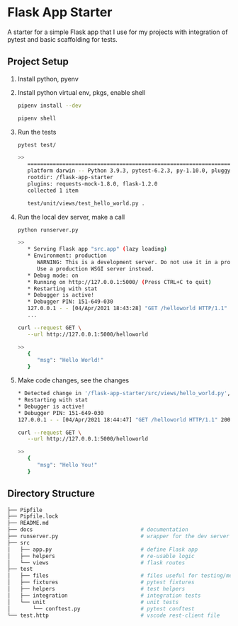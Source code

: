 # Flask App Starter

A starter for a simple Flask app that I use for my projects with integration of pytest and basic scaffolding for tests.

## Project Setup

1. Install python, pyenv

2. Install python virtual env, pkgs, enable shell

   ```bash
   pipenv install --dev

   pipenv shell
   ```

3. Run the tests

   ```bash
   pytest test/

   >>
      ================================================================================================= test session starts =================================================================================================
      platform darwin -- Python 3.9.3, pytest-6.2.3, py-1.10.0, pluggy-0.13.1
      rootdir: /flask-app-starter
      plugins: requests-mock-1.8.0, flask-1.2.0
      collected 1 item

      test/unit/views/test_hello_world.py .
   ```

4. Run the local dev server, make a call

   ```bash
   python runserver.py

   >>
      * Serving Flask app "src.app" (lazy loading)
      * Environment: production
         WARNING: This is a development server. Do not use it in a production deployment.
         Use a production WSGI server instead.
      * Debug mode: on
      * Running on http://127.0.0.1:5000/ (Press CTRL+C to quit)
      * Restarting with stat
      * Debugger is active!
      * Debugger PIN: 151-649-030
      127.0.0.1 - - [04/Apr/2021 18:43:28] "GET /helloworld HTTP/1.1" 200 -
      ...

   curl --request GET \
      --url http://127.0.0.1:5000/helloworld

   >>
      {
         "msg": "Hello World!"
      }
   ```

5. Make code changes, see the changes

   ```bash
   * Detected change in '/flask-app-starter/src/views/hello_world.py', reloading
   * Restarting with stat
   * Debugger is active!
   * Debugger PIN: 151-649-030
   127.0.0.1 - - [04/Apr/2021 18:44:47] "GET /helloworld HTTP/1.1" 200 -

   curl --request GET \
      --url http://127.0.0.1:5000/helloworld

   >>
      {
         "msg": "Hello You!"
      }
   ```

## Directory Structure

```bash
├── Pipfile
├── Pipfile.lock
├── README.md
├── docs                                  # documentation
├── runserver.py                          # wrapper for the dev server
├── src
│   ├── app.py                            # define Flask app
│   ├── helpers                           # re-usable logic
│   └── views                             # flask routes
├── test
│   ├── files                             # files useful for testing/mocks
│   ├── fixtures                          # pytest fixtures
│   ├── helpers                           # test helpers
│   ├── integration                       # integration tests
│   └── unit                              # unit tests
│       └── conftest.py                   # pytest conftest
└── test.http                             # vscode rest-client file
```
